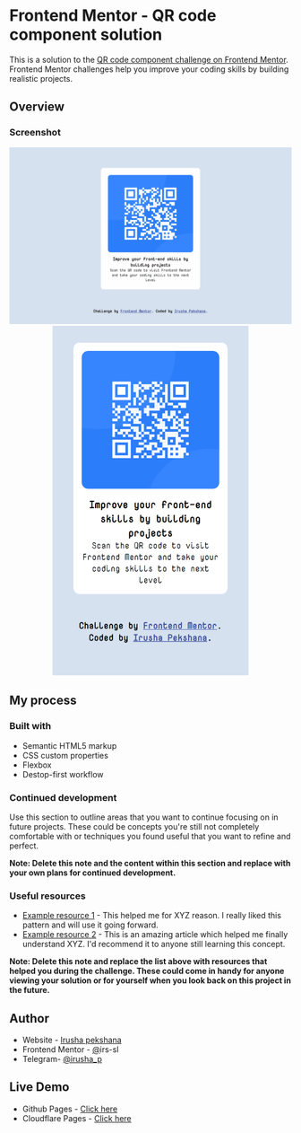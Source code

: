 # Frontend Mentor - QR code component solution

This is a solution to the [QR code component challenge on Frontend Mentor](https://www.frontendmentor.io/challenges/qr-code-component-iux_sIO_H). Frontend Mentor challenges help you improve your coding skills by building realistic projects.


## Overview

### Screenshot

<p align="center">
  <img src="https://github.com/irs22/QR-code-component-solution/blob/main/design/desktop-design.jpg" width="768" title="Desktop Design">
  </br>
  <img src="https://github.com/irs22/QR-code-component-solution/blob/main/design/mobile-design.jpg" width="350" alt="Mobile Design">
</p>

## My process

### Built with

- Semantic HTML5 markup
- CSS custom properties
- Flexbox
- Destop-first workflow

### Continued development

Use this section to outline areas that you want to continue focusing on in future projects. These could be concepts you're still not completely comfortable with or techniques you found useful that you want to refine and perfect.

**Note: Delete this note and the content within this section and replace with your own plans for continued development.**

### Useful resources

- [Example resource 1](https://www.example.com) - This helped me for XYZ reason. I really liked this pattern and will use it going forward.
- [Example resource 2](https://www.example.com) - This is an amazing article which helped me finally understand XYZ. I'd recommend it to anyone still learning this concept.

**Note: Delete this note and replace the list above with resources that helped you during the challenge. These could come in handy for anyone viewing your solution or for yourself when you look back on this project in the future.**

## Author

- Website - [Irusha pekshana](http://irusha.ml)
- Frontend Mentor - [@](https://www.frontendmentor.io/profile/irs-sl)irs-sl
- Telegram- [@irusha_p](https://t.me/irusha_p)

## Live Demo

* Github Pages - [Click here](https://irs22.github.io/QR-code-component-solution/)
* Cloudflare Pages - [Click here](https://qr-code-component-solution.pages.dev/)

